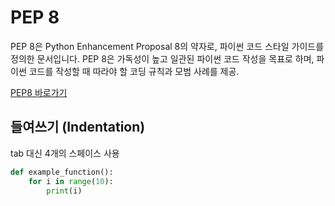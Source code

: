 # PEP 8

PEP 8은 Python Enhancement Proposal 8의 약자로, 파이썬 코드 스타일 가이드를 정의한 문서입니다. PEP 8은 가독성이 높고 일관된 파이썬 코드 작성을 목표로 하며, 파이썬 코드를 작성할 때 따라야 할 코딩 규칙과 모범 사례를 제공.

[PEP8 바로가기](https://peps.python.org/pep-0008/)



## 들여쓰기 (Indentation)

tab 대신 4개의 스페이스 사용

``` python 
def example_function():
    for i in range(10):
        print(i)
```



    



